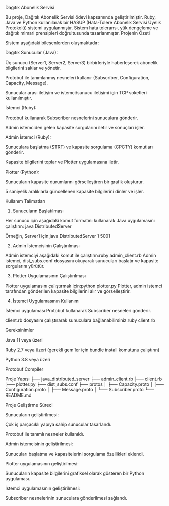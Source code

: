 Dağıtık Abonelik Servisi

Bu proje, Dağıtık Abonelik Servisi ödevi kapsamında geliştirilmiştir. Ruby, Java ve Python kullanılarak bir HASUP (Hata-Tolere Abonelik Servisi Üyelik Protokolü) sistemi uygulanmıştır. Sistem hata toleransı, yük dengeleme ve dağıtık mimari prensipleri doğrultusunda tasarlanmıştır.
Projenin Özeti

Sistem aşağıdaki bileşenlerden oluşmaktadır:

Dağıtık Sunucular (Java):

Üç sunucu (Server1, Server2, Server3) birbirleriyle haberleşerek abonelik bilgilerini saklar ve yönetir.

Protobuf ile tanımlanmış nesneleri kullanır (Subscriber, Configuration, Capacity, Message).

Sunucular arası iletişim ve istemci/sunucu iletişimi için TCP soketleri kullanılmıştır.

İstemci (Ruby):

Protobuf kullanarak Subscriber nesnelerini sunuculara gönderir.

Admin istemciden gelen kapasite sorgularını iletir ve sonuçları işler.

Admin İstemci (Ruby):

Sunuculara başlatma (STRT) ve kapasite sorgulama (CPCTY) komutları gönderir.

Kapasite bilgilerini toplar ve Plotter uygulamasına iletir.

Plotter (Python):

Sunucuların kapasite durumlarını görselleştiren bir grafik oluşturur.

5 saniyelik aralıklarla güncellenen kapasite bilgilerini dinler ve işler.

Kullanım Talimatları

1. Sunucuların Başlatılması

Her sunucu için aşağıdaki komut formatını kullanarak Java uygulamasını çalıştırın:
java DistributedServer <serverId> <port>

Örneğin, Server1 için:java DistributedServer 1 5001

2. Admin İstemcisinin Çalıştırılması

Admin istemciyi aşağıdaki komut ile çalıştırın:ruby admin_client.rb
Admin istemci, dist_subs.conf dosyasını okuyarak sunucuları başlatır ve kapasite sorgularını yürütür.

3. Plotter Uygulamasının Çalıştırılması

Plotter uygulamasını çalıştırmak için:python plotter.py
Plotter, admin istemci tarafından gönderilen kapasite bilgilerini alır ve görselleştirir.

4. İstemci Uygulamasının Kullanımı

 İstemci uygulaması Protobuf kullanarak Subscriber nesneleri gönderir.

client.rb dosyasını çalıştırarak sunuculara bağlanabilirsiniz:ruby client.rb

Gereksinimler

Java 11 veya üzeri

Ruby 2.7 veya üzeri (gerekli gem'ler için bundle install komutunu çalıştırın)

Python 3.8 veya üzeri

Protobuf Compiler

Proje Yapısı
├── java_distributed_server
├── admin_client.rb
├── client.rb
├── plotter.py
├── dist_subs.conf
├── protos
│   ├── Capacity.proto
│   ├── Configuration.proto
│   ├── Message.proto
│   └── Subscriber.proto
└── README.md

Proje Geliştirme Süreci

Sunucuların geliştirilmesi:

Çok iş parçacıklı yapıya sahip sunucular tasarlandı.

Protobuf ile tanımlı nesneler kullanıldı.

Admin istemcisinin geliştirilmesi:

Sunucuları başlatma ve kapasitelerini sorgulama özellikleri eklendi.

Plotter uygulamasının geliştirilmesi:

Sunucuların kapasite bilgilerini grafiksel olarak gösteren bir Python uygulaması.

İstemci uygulamasının geliştirilmesi:

Subscriber nesnelerinin sunuculara gönderilmesi sağlandı.
